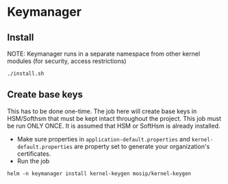 # Keymanager

## Install
NOTE: Keymanager runs in a separate namespace from other kernel modules (for security, access restrictions)
```
./install.sh
```
## Create base keys 
This has to be done one-time. The job here will create base keys in HSM/Softhsm that must be kept intact throughout the project.  This job must be run ONLY ONCE.  It is assumed that HSM or SoftHsm is already installed.
* Make sure properties in `application-default.properties` and `kernel-default.properties` are property set to generate your organization's certificates.
* Run the job
```
helm -n keymanager install kernel-keygen mosip/kernel-keygen
```


